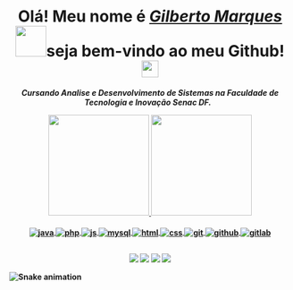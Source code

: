 <div>
  <h1 align="center">Olá! Meu nome é <a href="https://www.linkedin.com/in/gilberto-marques99/"><i>Gilberto Marques</i></a><img src=https://github.com/TheDudeThatCode/TheDudeThatCode/blob/master/Assets/Developer.gif width="55">seja bem-vindo ao meu Github! <img src=https://github.com/TheDudeThatCode/TheDudeThatCode/blob/master/Assets/Earth.gif width="30"></h1> 
  
<b>
  <i>
  <p align="center">Cursando Analise e Desenvolvimento de Sistemas na Faculdade de Tecnologia e Inovação Senac DF.
    <img width="5" align="center" 
  </b>
 </i>
</div>

<div align="center">
  <a href="https://github.com/GilbertoMarques">
  <img height="180em" src="https://github-readme-stats.vercel.app/api?username=Adoption_Project&show_icons=true&theme=react&include_all_commits=true&count_private=true"/>
  <img height="180em" src="https://github-readme-stats.vercel.app/api/top-langs/?username=GilbertoMarques&layout=compact&langs_count=7&theme=react"/>
</div>
<div align="center"><br>
    <img align="center" alt="java" height="" width="" src="https://img.shields.io/badge/Java-ED8B00?style=for-the-badge&logo=java&logoColor=white" />
  <img align="center" alt="php" height="" width="" src="https://img.shields.io/badge/PHP-777BB4?style=for-the-badge&logo=php&logoColor=white" />
  <img align="center" alt="js" height="" width="" src="https://img.shields.io/badge/JavaScript-323330?style=for-the-badge&logo=javascript&logoColor=F7DF1E" />
  <img align="center" alt="mysql" height="" width="" src="https://img.shields.io/badge/MySQL-005C84?style=for-the-badge&logo=mysql&logoColor=white" />
  <img align="center" alt="html" height="" width="" src="https://img.shields.io/badge/HTML5-E34F26?style=for-the-badge&logo=html5&logoColor=white" />
  <img align="center" alt="css" height="" width="" src="https://img.shields.io/badge/CSS3-1572B6?style=for-the-badge&logo=css3&logoColor=white" />
  <img align="center" alt="git" height="" width="" src="https://img.shields.io/badge/GIT-E44C30?style=for-the-badge&logo=git&logoColor=white">
  <img align="center" alt="github" height="" width="" src="https://img.shields.io/badge/GitHub-100000?style=for-the-badge&logo=github&logoColor=white" />
  <img align="center" alt="gitlab" height="" width="" src="https://img.shields.io/badge/GitLab-330F63?style=for-the-badge&logo=gitlab&logoColor=white" />
</div>
  
  ##
  
<div align="center">
  <a href="https://www.instagram.com/gilbertomarquesbsb/" target="_blank"><img src="https://img.shields.io/badge/-Instagram-%23E4405F?style=for-the-badge&logo=instagram&logoColor=white" target="_blank"></a>
  <a href="https://www.facebook.com/gilberto.marques.50767" target="_blank"><img src="https://img.shields.io/badge/Facebook-1877F2?style=for-the-badge&logo=facebook&logoColor=white" target="_blank"></a>
  <a href="https://www.linkedin.com/in/gilberto-marques99/" target="_blank"><img src="https://img.shields.io/badge/-LinkedIn-%230077B5?style=for-the-badge&logo=linkedin&logoColor=white" target="_blank"></a> 
  <a href="mailto:gilberto.oliveira11@gmail.com"><img src="https://img.shields.io/badge/-Gmail-%23333?style=for-the-badge&logo=gmail&logoColor=white" target="_blank"></a>
</div>
  
  ![Snake animation](https://github.com/GilbertoMarques/GilbertoMarques/blob/output/github-contribution-grid-snake.svg)
 
</div>
